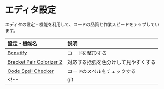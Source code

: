 # エディタ設定
エディタの設定・機能を利用して、コードの品質と作業スピードをアップしています。

| 設定・機能名 | 説明 |
| :--- | :--- |
| [Beautify](https://marketplace.visualstudio.com/items?itemName=HookyQR.beautify) | コードを整形する |
| [Bracket Pair Colorizer 2](https://marketplace.visualstudio.com/items?itemName=CoenraadS.bracket-pair-colorizer-2) | 対応する括弧を色分けして見やすくする |
| [Code Spell Checker](https://marketplace.visualstudio.com/items?itemName=streetsidesoftware.code-spell-checker) | コードのスペルをチェックする |
<!-- | git | コードのスペルをチェックする | -->
